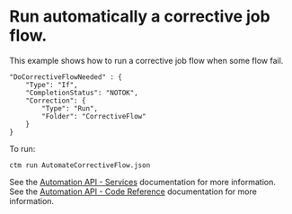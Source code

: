 # Run automatically a corrective job flow.

This example shows how to run a corrective job flow when some flow fail.

```
"DoCorrectiveFlowNeeded" : {
    "Type": "If",
    "CompletionStatus": "NOTOK",
    "Correction": {
        "Type": "Run",
        "Folder": "CorrectiveFlow"
    }
}
```
To run:
```
ctm run AutomateCorrectiveFlow.json
```

See the [Automation API - Services](https://docs.bmc.com/docs/display/public/workloadautomation/Control-M+Automation+API+-+Services) documentation for more information.  
See the [Automation API - Code Reference](https://docs.bmc.com/docs/display/public/workloadautomation/Control-M+Automation+API+-+Code+Reference) documentation for more information.
